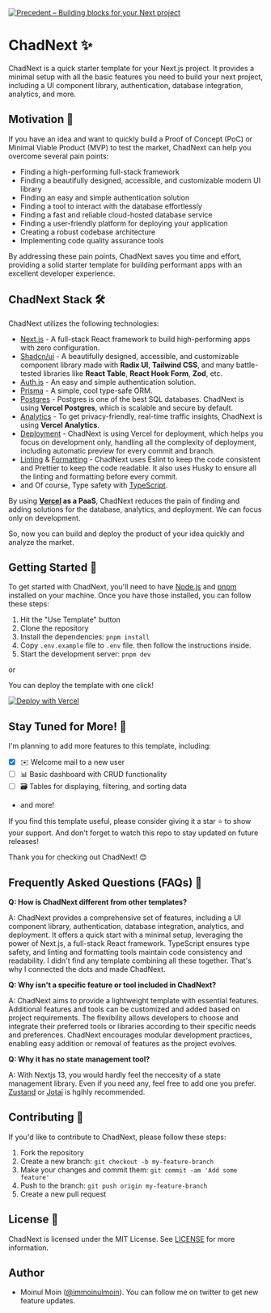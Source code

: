 <a href="https://chadnext.moinulmoin.com">
  <img alt="Precedent – Building blocks for your Next project" src="https://repository-images.githubusercontent.com/644861240/6456392e-a1d1-40b3-876f-62aff274b3ae">
</a>

# ChadNext ✨ 

ChadNext is a quick starter template for your Next.js project. It provides a minimal setup with all the basic features you need to build your next project, including a UI component library, authentication, database integration, analytics, and more.

## Motivation 🚀

If you have an idea and want to quickly build a Proof of Concept (PoC) or Minimal Viable Product (MVP) to test the market, ChadNext can help you overcome several pain points:

- Finding a high-performing full-stack framework
- Finding a beautifully designed, accessible, and customizable modern UI library
- Finding an easy and simple authentication solution
- Finding a tool to interact with the database effortlessly
- Finding a fast and reliable cloud-hosted database service
- Finding a user-friendly platform for deploying your application
- Creating a robust codebase architecture
- Implementing code quality assurance tools

By addressing these pain points, ChadNext saves you time and effort, providing a solid starter template for building performant apps with an excellent developer experience.

## ChadNext Stack 🛠️

ChadNext utilizes the following technologies:

- [Next.js](https://nextjs.org/) - A full-stack React framework to build high-performing apps with zero configuration.
- [Shadcn/ui](https://ui.shadcn.com/) - A beautifully designed, accessible, and customizable component library made with **Radix UI**, **Tailwind CSS**, and many battle-tested libraries like **React Table**, **React Hook Form**, **Zod**, etc.
- [Auth.js](https://authjs.dev/) - An easy and simple authentication solution.
- [Prisma](https://www.prisma.io/) - A simple, cool type-safe ORM.
- [Postgres](https://vercel.com/postgres) - Postgres is one of the best SQL databases. ChadNext is using **Vercel Postgres**, which is scalable and secure by default.
- [Analytics](https://vercel.com/analytics) - To get privacy-friendly, real-time traffic insights, ChadNext is using **Vercel Analytics**.
- [Deployment](https://vercel.com/) - ChadNext is using Vercel for deployment, which helps you focus on development only, handling all the complexity of deployment, including automatic preview for every commit and branch.
- [Linting](https://eslint.org/) & [Formatting](https://prettier.io/) - ChadNext uses Eslint to keep the code consistent and Prettier to keep the code readable. It also uses Husky to ensure all the linting and formatting before every commit.
- and Of course, Type safety with [TypeScript](https://www.typescriptlang.org/).

By using **[Vercel](https://vercel.com/) as a PaaS**, ChadNext reduces the pain of finding and adding solutions for the database, analytics, and deployment. We can focus only on development.

So, now you can build and deploy the product of your idea quickly and analyze the market.

## Getting Started 🚀

To get started with ChadNext, you'll need to have [Node.js](https://nodejs.org/en) and [pnpm](https://pnpm.io/) installed on your machine. Once you have those installed, you can follow these steps:

1. Hit the "Use Template" button
2. Clone the repository
3. Install the dependencies: `pnpm install`
4. Copy `.env.example` file to `.env` file. then follow the instructions inside.
5. Start the development server: `pnpm dev`

or 

You can deploy the template with one click! 

[![Deploy with Vercel](https://vercel.com/button)](https://vercel.com/new/clone?repository-url=https%3A%2F%2Fgithub.com%2Fmoinulmoin%2Fchadnext&env=POSTGRES_PRISMA_URL,POSTGRES_URL_NON_POOLING,GITHUB_CLIENT_ID,GITHUB_CLIENT_SECRET,NEXTAUTH_SECRET,NEXTAUTH_URL,RESEND_API_KEY&envDescription=These%20env%20vars%20are%20for%20authentication%20%26%20database%20to%20work&envLink=https%3A%2F%2Fgithub.com%2Fmoinulmoin%2Fchadnext%2Fblob%2Fmain%2F.env.example&project-name=chadnext&repository-name=chadnext)

## Stay Tuned for More! 📢

I'm planning to add more features to this template, including:

- [x] ✉️ Welcome mail to a new user
- [ ] 📊 Basic dashboard with CRUD functionality
- [ ] 🗃️ Tables for displaying, filtering, and sorting data
- and more!

If you find this template useful, please consider giving it a star ⭐️ to show your support. And don't forget to watch this repo to stay updated on future releases!

Thank you for checking out ChadNext! 😊

## Frequently Asked Questions (FAQs) 🤔

**Q: How is ChadNext different from other templates?**

A: ChadNext provides a comprehensive set of features, including a UI component library, authentication, database integration, analytics, and deployment. It offers a quick start with a minimal setup, leveraging the power of Next.js, a full-stack React framework. TypeScript ensures type safety, and linting and formatting tools maintain code consistency and readability. I didn't find any template combining all these together. That's why I connected the dots and made ChadNext.

**Q: Why isn't a specific feature or tool included in ChadNext?**

A: ChadNext aims to provide a lightweight template with essential features. Additional features and tools can be customized and added based on project requirements. The flexibility allows developers to choose and integrate their preferred tools or libraries according to their specific needs and preferences. ChadNext encourages modular development practices, enabling easy addition or removal of features as the project evolves.

**Q: Why it has no state management tool?**

A: With Nextjs 13, you would hardly feel the neccesity of a state management library. Even if you need any, feel free to add one you prefer. [Zustand](https://github.com/pmndrs/zustand) or [Jotai](https://jotai.org/) is hgihly recommended.


## Contributing 🤝

If you'd like to contribute to ChadNext, please follow these steps:

1. Fork the repository
2. Create a new branch: `git checkout -b my-feature-branch`
3. Make your changes and commit them: `git commit -am 'Add some feature'`
4. Push to the branch: `git push origin my-feature-branch`
5. Create a new pull request

## License 📄

ChadNext is licensed under the MIT License. See [LICENSE](https://github.com/moinulmoin/chadnext/blob/main/LICENSE) for more information.


## Author

- Moinul Moin ([@immoinulmoin](https://twitter.com/immoinulmoin)). You can follow me on twitter to get new feature updates.
